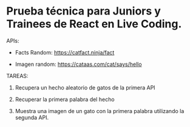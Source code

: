 # Prueba técnica para Juniors y Trainees de React en Live Coding.

APIs:

- Facts Random: https://catfact.ninja/fact

- Imagen random: https://cataas.com/cat/says/hello

TAREAS:

1. Recupera un hecho aleatorio de gatos de la primera API

2. Recuperar la primera palabra del hecho

3. Muestra una imagen de un gato con la primera palabra utilizando la segunda API.